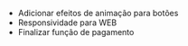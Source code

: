 - Adicionar efeitos de animação para botões
- Responsividade para WEB
- Finalizar função de pagamento
